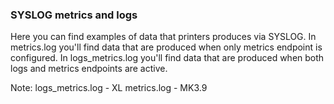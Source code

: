 ### SYSLOG metrics and logs

Here you can find examples of data that printers produces via SYSLOG. In metrics.log you'll find data that are produced when only metrics endpoint is configured. In logs_metrics.log you'll find data that are produced when both logs and metrics endpoints are active.

Note:
logs_metrics.log - XL
metrics.log - MK3.9